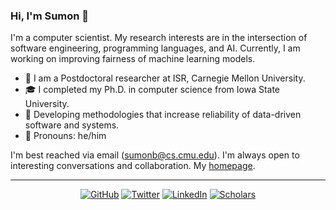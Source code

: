 ### Hi, I'm Sumon 👋

I'm a computer scientist. My research interests are in the intersection of software engineering, programming languages, and AI. Currently, I am working on improving fairness of machine learning models.

- 📌 I am a Postdoctoral researcher at ISR, Carnegie Mellon University.
- 🎓 I completed my Ph.D. in computer science from Iowa State University.
- 🌱 Developing methodologies that increase reliability of data-driven software and systems.
- 📎 Pronouns: he/him

I'm best reached via email (sumonb@cs.cmu.edu). I'm always open to interesting conversations and collaboration. My [homepage](https://sumonbis.github.io/).

---
<p align="center">
	<a href="https://github.com/sumonbis"><img src="https://img.shields.io/badge/GitHub--_.svg?style=social&logo=GitHub" alt="GitHub"></a>
                            <a href="https://twitter.com/sumonbis"><img src="https://img.shields.io/badge/Twitter--_.svg?style=social&logo=Twitter" alt="Twitter"></a>
                            <a href="https://www.linkedin.com/in/sumonb"><img src="https://img.shields.io/badge/LinkedIn--_.svg?style=social&logo=linkedin" alt="LinkedIn"></a>
                            <a href="https://scholar.google.com/citations?hl=en&tzom=240&user=SD5GRJ4AAAAJ&view_op=list_works&authuser=1&sortby=pubdate"><img src="https://img.shields.io/badge/Citations-200+-_.svg?style=social&logo=google-scholar" alt="Scholars"></a>
</p>
